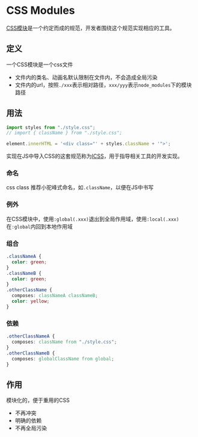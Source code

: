 # CSS Modules
[CSS模块](https://github.com/css-modules/css-modules)是一个约定而成的规范，开发者围绕这个规范实现相应的工具。

## 定义
一个CSS模块是一个css文件
- 文件内的类名、动画名默认限制在文件内，不会造成全局污染
- 文件内的url，按照`./xxx`表示相对路径，`xxx/yyy`表示`node_modules`下的模块路径

## 用法

```js
import styles from "./style.css";
// import { className } from "./style.css";

element.innerHTML = '<div class="' + styles.className + '">';
```
实现在JS中导入CSS的这套规范称为[ICSS](https://github.com/css-modules/icss)，用于指导相关工具的开发实现。

### 命名
css class 推荐小驼峰式命名，如`.className`，以便在JS中书写

### 例外
在CSS模块中，使用`:global(.xxx)`退出到全局作用域，使用`:local(.xxx)`在`:global`内回到本地作用域

### 组合
```css
.classNameA {
  color: green;
}
.classNameB {
  color: green;
}
.otherClassName {
  composes: classNameA classNameB;
  color: yellow;
}
```

### 依赖
```css
.otherClassNameA {
  composes: className from "./style.css";
}
.otherClassNameB {
  composes: globalClassName from global;
}
```

## 作用

模块化的，便于重用的CSS

- 不再冲突
- 明确的依赖
- 不再全局污染